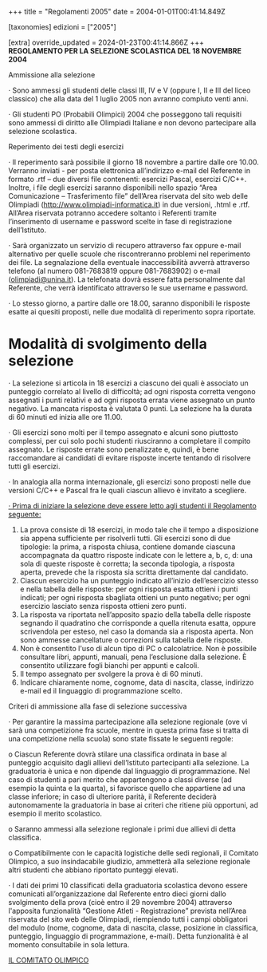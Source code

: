 +++
title = "Regolamenti 2005"
date = 2004-01-01T00:41:14.849Z

[taxonomies]
edizioni = ["2005"]

[extra]
override_updated = 2024-01-23T00:41:14.866Z
+++
**REGOLAMENTO PER LA SELEZIONE SCOLASTICA DEL 18 NOVEMBRE 2004**

Ammissione alla selezione

· Sono ammessi gli studenti delle classi III, IV e V (oppure I, II e III del liceo classico) che alla data del 1 luglio 2005 non avranno compiuto venti anni.

· Gli studenti PO (Probabili Olimpici) 2004 che posseggono tali requisiti sono ammessi di diritto alle Olimpiadi Italiane e non devono partecipare alla selezione scolastica.

Reperimento dei testi degli esercizi

· Il reperimento sarà possibile il giorno 18 novembre a partire dalle ore 10.00. Verranno inviati - per posta elettronica all’indirizzo e-mail del Referente in formato .rtf – due diversi file contenenti: esercizi Pascal, esercizi C/C++. Inoltre, i file degli esercizi saranno disponibili nello spazio “Area Comunicazione – Trasferimento file” dell’Area riservata del sito web delle Olimpiadi (http://www.olimpiadi-informatica.it) in due versioni, .html e .rtf. All’Area riservata potranno accedere soltanto i Referenti tramite l’inserimento di username e password scelte in fase di registrazione dell’Istituto.

· Sarà organizzato un servizio di recupero attraverso fax oppure e-mail
alternativo per quelle scuole che riscontreranno problemi nel reperimento dei
file. La segnalazione della eventuale inaccessibilità avverrà attraverso
telefono (al numero 081-7683819 oppure 081-7683902) o e-mail
([olimpiadi@unina.it](mailto:olimpiadi@unina.it)). La telefonata dovrà essere
fatta personalmente dal Referente, che verrà identificato attraverso le sue
username e password.

· Lo stesso giorno, a partire dalle ore 18.00, saranno disponibili le risposte esatte ai quesiti proposti, nelle due modalità di reperimento sopra riportate.

# Modalità di svolgimento della selezione

· La selezione si articola in 18 esercizi a ciascuno dei quali è associato un punteggio correlato al livello di difficoltà; ad ogni risposta corretta vengono assegnati i punti relativi e ad ogni risposta errata viene assegnato un punto negativo. La mancata risposta è valutata 0 punti. La selezione ha la durata di 60 minuti ed inizia alle ore 11.00.

· Gli esercizi sono molti per il tempo assegnato e alcuni sono piuttosto complessi, per cui solo pochi studenti riusciranno a completare il compito assegnato. Le risposte errate sono penalizzate e, quindi, è bene raccomandare ai candidati di evitare risposte incerte tentando di risolvere tutti gli esercizi.

· In analogia alla norma internazionale, gli esercizi sono proposti nelle due versioni C/C++ e Pascal fra le quali ciascun allievo è invitato a scegliere.

[· Prima di iniziare la selezione deve essere letto agli studenti il Regolamento seguente:](mailto:olimpiadi@unina.it)

1. La prova consiste di 18 esercizi, in modo tale che il tempo a disposizione sia appena sufficiente per risolverli tutti. Gli esercizi sono di due tipologie: la prima, a risposta chiusa, contiene domande ciascuna accompagnata da quattro risposte indicate con le lettere a, b, c, d: una sola di queste risposte è corretta; la seconda tipologia, a risposta aperta, prevede che la risposta sia scritta direttamente dal candidato.
2. Ciascun esercizio ha un punteggio indicato all’inizio dell’esercizio stesso e nella tabella delle risposte: per ogni risposta esatta ottieni i punti indicati; per ogni risposta sbagliata ottieni un punto negativo; per ogni esercizio lasciato senza risposta ottieni zero punti.
3. La risposta va riportata nell’apposito spazio della tabella delle risposte segnando il quadratino che corrisponde a quella ritenuta esatta, oppure scrivendola per esteso, nel caso la domanda sia a risposta aperta. Non sono ammesse cancellature o correzioni sulla tabella delle risposte.
4. Non è consentito l'uso di alcun tipo di PC o calcolatrice. Non è possibile consultare libri, appunti, manuali, pena l’esclusione dalla selezione. È consentito utilizzare fogli bianchi per appunti e calcoli.
5. Il tempo assegnato per svolgere la prova è di 60 minuti.
6. Indicare chiaramente nome, cognome, data di nascita, classe, indirizzo e-mail ed il linguaggio di programmazione scelto.

Criteri di ammissione alla fase di selezione successiva

· Per garantire la massima partecipazione alla selezione regionale (ove vi sarà una competizione fra scuole, mentre in questa prima fase si tratta di una competizione nella scuola) sono state fissate le seguenti regole:

o Ciascun Referente dovrà stilare una classifica ordinata in base al punteggio acquisito dagli allievi dell’Istituto partecipanti alla selezione. La graduatoria è unica e non dipende dal linguaggio di programmazione. Nel caso di studenti a pari merito che appartengono a classi diverse (ad esempio la quinta e la quarta), si favorisce quello che appartiene ad una classe inferiore; in caso di ulteriore parità, il Referente deciderà autonomamente la graduatoria in base ai criteri che ritiene più opportuni, ad esempio il merito scolastico.

o Saranno ammessi alla selezione regionale i primi due allievi di detta classifica.

o Compatibilmente con le capacità logistiche delle sedi regionali, il Comitato Olimpico, a suo insindacabile giudizio, ammetterà alla selezione regionale altri studenti che abbiano riportato punteggi elevati.

· I dati dei primi 10 classificati della graduatoria scolastica devono essere comunicati all’organizzazione dal Referente entro dieci giorni dallo svolgimento della prova (cioè entro il 29 novembre 2004) attraverso l'apposita funzionalità “Gestione Atleti - Registrazione” prevista nell’Area riservata del sito web delle Olimpiadi, riempiendo tutti i campi obbligatori del modulo (nome, cognome, data di nascita, classe, posizione in classifica, punteggio, linguaggio di programmazione, e-mail). Detta funzionalità è al momento consultabile in sola lettura.

[IL COMITATO OLIMPICO](mailto:olimpiadi@unina.it)

